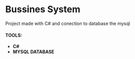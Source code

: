 <h1>Bussines System</h1>
<p>Project made with C# and conection to database the mysql </p>


<h4>TOOLS:</h4>

- **C#**
- **MYSQL DATABASE**
